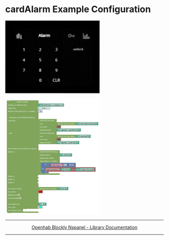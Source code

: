 # cardAlarm Example Configuration

[<img src="img/lovelaceUI_cardAlarm.jpg" width="300">](img/lovelaceUI_cardAlarm.jpg)

[<img src="img/openhab_scripts_nspanel1_cardAlarm.png" width="300">](img/openhab_scripts_nspanel1_cardAlarm.png)

---

[<p style="text-align: center;">Openhab Blockly Nspanel - Library Documentation</p>](README.md)

---
